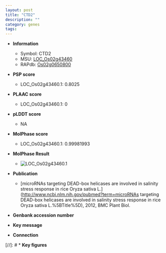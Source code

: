 ```yaml
---
layout: post
title: "CTD2"
description: ""
category: genes
tags: 
---
```


* **Information**  
    + Symbol: CTD2  
    + MSU: [LOC_Os02g43460](http://rice.plantbiology.msu.edu/cgi-bin/ORF_infopage.cgi?orf=LOC_Os02g43460)  
    + RAPdb: [Os02g0650800](http://rapdb.dna.affrc.go.jp/viewer/gbrowse_details/irgsp1?name=Os02g0650800)  

* **PSP score**  
    + LOC_Os02g43460.1: 0.8025 

* **PLAAC score**  
    + LOC_Os02g43460.1: 0 

* **pLDDT score**
    + NA


* **MolPhase score**
    + LOC_Os02g43460.1: 0.99981993

* **MolPhase Result**
    + ![LOC_Os02g43460.1](https://304243504.github.io/Pictures/LOC_Os02g/LOC_Os02g43460.1.png)

* **Publication**  
    + [microRNAs targeting DEAD-box helicases are involved in salinity stress response in rice Oryza sativa L.](http://www.ncbi.nlm.nih.gov/pubmed?term=microRNAs targeting DEAD-box helicases are involved in salinity stress response in rice Oryza sativa L.%5BTitle%5D), 2012, BMC Plant Biol.

* **Genbank accession number**  

* **Key message**  

* **Connection**  

[//]: # * **Key figures**  


